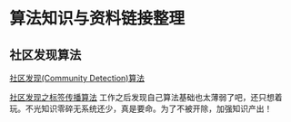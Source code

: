 # 算法知识与资料链接整理
## 社区发现算法
[社区发现(Community Detection)算法](https://blog.csdn.net/huangxia73/article/details/11801661)

[社区发现之标签传播算法](https://www.jianshu.com/p/0c66b2717972)
工作之后发现自己算法基础也太薄弱了吧，还只想着玩。不光知识零碎无系统还少，真是要命。为了不被开除，加强知识产出！
